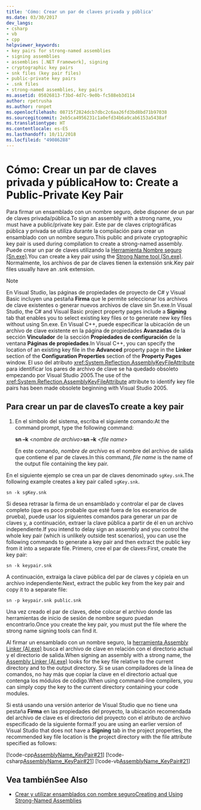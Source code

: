 ```yaml
---
title: 'Cómo: Crear un par de claves privada y pública'
ms.date: 03/30/2017
dev_langs:
- csharp
- vb
- cpp
helpviewer_keywords:
- key pairs for strong-named assemblies
- signing assemblies
- assemblies [.NET Framework], signing
- cryptographic key pairs
- snk files (key pair files)
- public-private key pairs
- .snk files
- strong-named assemblies, key pairs
ms.assetid: 05026813-f3bd-4d7c-9e0b-fc588eb3d114
author: rpetrusha
ms.author: ronpet
ms.openlocfilehash: 08715f2824dcb7dbc2c6aa26fd3bd8bd71b97038
ms.sourcegitcommit: 2eb5ca4956231c1a0efd34b6a9cab6153a5438af
ms.translationtype: HT
ms.contentlocale: es-ES
ms.lasthandoff: 10/11/2018
ms.locfileid: "49086288"
---
```

# <a name="how-to-create-a-public-private-key-pair"></a><span data-ttu-id="99fb2-102">Cómo: Crear un par de claves privada y pública</span><span class="sxs-lookup"><span data-stu-id="99fb2-102">How to: Create a Public-Private Key Pair</span></span>

<span data-ttu-id="99fb2-103">Para firmar un ensamblado con un nombre seguro, debe disponer de un par de claves privada/pública.</span><span class="sxs-lookup"><span data-stu-id="99fb2-103">To sign an assembly with a strong name, you must have a public/private key pair.</span></span> <span data-ttu-id="99fb2-104">Este par de claves criptográficas pública y privada se utiliza durante la compilación para crear un ensamblado con un nombre seguro.</span><span class="sxs-lookup"><span data-stu-id="99fb2-104">This public and private cryptographic key pair is used during compilation to create a strong-named assembly.</span></span> <span data-ttu-id="99fb2-105">Puede crear un par de claves utilizando la [Herramienta Nombre seguro (Sn.exe)](../../../docs/framework/tools/sn-exe-strong-name-tool.md).</span><span class="sxs-lookup"><span data-stu-id="99fb2-105">You can create a key pair using the [Strong Name tool (Sn.exe)](../../../docs/framework/tools/sn-exe-strong-name-tool.md).</span></span> <span data-ttu-id="99fb2-106">Normalmente, los archivos de par de claves tienen la extensión snk.</span><span class="sxs-lookup"><span data-stu-id="99fb2-106">Key pair files usually have an .snk extension.</span></span>

> [!NOTE]
> <span data-ttu-id="99fb2-107">En Visual Studio, las páginas de propiedades de proyecto de C# y Visual Basic incluyen una pestaña **Firma** que le permite seleccionar los archivos de clave existentes o generar nuevos archivos de clave sin Sn.exe.</span><span class="sxs-lookup"><span data-stu-id="99fb2-107">In Visual Studio, the C# and Visual Basic project property pages include a **Signing** tab that enables you to select existing key files or to generate new key files without using Sn.exe.</span></span> <span data-ttu-id="99fb2-108">En Visual C++, puede especificar la ubicación de un archivo de clave existente en la página de propiedades **Avanzadas** de la sección **Vinculador** de la sección **Propiedades de configuración** de la ventana **Páginas de propiedades**.</span><span class="sxs-lookup"><span data-stu-id="99fb2-108">In Visual C++, you can specify the location of an existing key file in the **Advanced** property page in the **Linker** section of the **Configuration Properties** section of the **Property Pages** window.</span></span> <span data-ttu-id="99fb2-109">El uso del atributo <xref:System.Reflection.AssemblyKeyFileAttribute> para identificar los pares de archivo de clave se ha quedado obsoleto empezando por Visual Studio 2005.</span><span class="sxs-lookup"><span data-stu-id="99fb2-109">The use of the <xref:System.Reflection.AssemblyKeyFileAttribute> attribute to identify key file pairs has been made obsolete beginning with Visual Studio 2005.</span></span>

## <a name="to-create-a-key-pair"></a><span data-ttu-id="99fb2-110">Para crear un par de claves</span><span class="sxs-lookup"><span data-stu-id="99fb2-110">To create a key pair</span></span>

1.  <span data-ttu-id="99fb2-111">En el símbolo del sistema, escriba el siguiente comando:</span><span class="sxs-lookup"><span data-stu-id="99fb2-111">At the command prompt, type the following command:</span></span>

     <span data-ttu-id="99fb2-112">**sn –k** \<*nombre de archivo*></span><span class="sxs-lookup"><span data-stu-id="99fb2-112">**sn –k** \<*file name*></span></span>

     <span data-ttu-id="99fb2-113">En este comando, *nombre de archivo* es el nombre del archivo de salida que contiene el par de claves.</span><span class="sxs-lookup"><span data-stu-id="99fb2-113">In this command, *file name* is the name of the output file containing the key pair.</span></span>

 <span data-ttu-id="99fb2-114">En el siguiente ejemplo se crea un par de claves denominado `sgKey.snk`.</span><span class="sxs-lookup"><span data-stu-id="99fb2-114">The following example creates a key pair called `sgKey.snk`.</span></span>

```
sn -k sgKey.snk
```

 <span data-ttu-id="99fb2-115">Si desea retrasar la firma de un ensamblado y controlar el par de claves completo (que es poco probable que esté fuera de los escenarios de prueba), puede usar los siguientes comandos para generar un par de claves y, a continuación, extraer la clave pública a partir de él en un archivo independiente.</span><span class="sxs-lookup"><span data-stu-id="99fb2-115">If you intend to delay sign an assembly and you control the whole key pair (which is unlikely outside test scenarios), you can use the following commands to generate a key pair and then extract the public key from it into a separate file.</span></span> <span data-ttu-id="99fb2-116">Primero, cree el par de claves:</span><span class="sxs-lookup"><span data-stu-id="99fb2-116">First, create the key pair:</span></span>

```
sn -k keypair.snk
```

 <span data-ttu-id="99fb2-117">A continuación, extraiga la clave pública del par de claves y cópiela en un archivo independiente:</span><span class="sxs-lookup"><span data-stu-id="99fb2-117">Next, extract the public key from the key pair and copy it to a separate file:</span></span>

```
sn -p keypair.snk public.snk
```

 <span data-ttu-id="99fb2-118">Una vez creado el par de claves, debe colocar el archivo donde las herramientas de inicio de sesión de nombre seguro puedan encontrarlo.</span><span class="sxs-lookup"><span data-stu-id="99fb2-118">Once you create the key pair, you must put the file where the strong name signing tools can find it.</span></span>

 <span data-ttu-id="99fb2-119">Al firmar un ensamblado con un nombre seguro, la [herramienta Assembly Linker (Al.exe)](../../../docs/framework/tools/al-exe-assembly-linker.md) busca el archivo de clave en relación con el directorio actual y el directorio de salida.</span><span class="sxs-lookup"><span data-stu-id="99fb2-119">When signing an assembly with a strong name, the [Assembly Linker (Al.exe)](../../../docs/framework/tools/al-exe-assembly-linker.md) looks for the key file relative to the current directory and to the output directory.</span></span> <span data-ttu-id="99fb2-120">Si se usan compiladores de la línea de comandos, no hay más que copiar la clave en el directorio actual que contenga los módulos de código.</span><span class="sxs-lookup"><span data-stu-id="99fb2-120">When using command-line compilers, you can simply copy the key to the current directory containing your code modules.</span></span>

 <span data-ttu-id="99fb2-121">Si está usando una versión anterior de Visual Studio que no tiene una pestaña **Firma** en las propiedades del proyecto, la ubicación recomendada del archivo de clave es el directorio del proyecto con el atributo de archivo especificado de la siguiente forma:</span><span class="sxs-lookup"><span data-stu-id="99fb2-121">If you are using an earlier version of Visual Studio that does not have a **Signing** tab in the project properties, the recommended key file location is the project directory with the file attribute specified as follows:</span></span>

 [!code-cpp[AssemblyName_KeyPair#21](../../../samples/snippets/cpp/VS_Snippets_CLR/AssemblyName_KeyPair/CPP/keyfileattrib.cpp#21)]
 [!code-csharp[AssemblyName_KeyPair#21](../../../samples/snippets/csharp/VS_Snippets_CLR/AssemblyName_KeyPair/CS/keyfileattrib.cs#21)]
 [!code-vb[AssemblyName_KeyPair#21](../../../samples/snippets/visualbasic/VS_Snippets_CLR/AssemblyName_KeyPair/VB/keyfileattrib.vb#21)]

## <a name="see-also"></a><span data-ttu-id="99fb2-122">Vea también</span><span class="sxs-lookup"><span data-stu-id="99fb2-122">See Also</span></span>

- [<span data-ttu-id="99fb2-123">Crear y utilizar ensamblados con nombre seguro</span><span class="sxs-lookup"><span data-stu-id="99fb2-123">Creating and Using Strong-Named Assemblies</span></span>](../../../docs/framework/app-domains/create-and-use-strong-named-assemblies.md)
